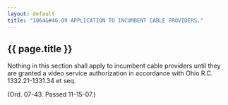 ```yaml
---
layout: default 
title: "1064&#46;09 APPLICATION TO INCUMBENT CABLE PROVIDERS."
---
```


{{ page.title }}
----------------

Nothing in this section shall apply to incumbent cable providers until
they are granted a video service authorization in accordance with Ohio
R.C. 1332.21-1331.34 et seq.

(Ord. 07-43. Passed 11-15-07.)
